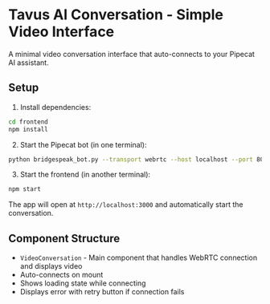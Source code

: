 # Tavus AI Conversation - Simple Video Interface

A minimal video conversation interface that auto-connects to your Pipecat AI assistant.

## Setup

1. Install dependencies:
```bash
cd frontend
npm install
```

2. Start the Pipecat bot (in one terminal):
```bash
python bridgespeak_bot.py --transport webrtc --host localhost --port 8080
```

3. Start the frontend (in another terminal):
```bash
npm start
```

The app will open at `http://localhost:3000` and automatically start the conversation.

## Component Structure

- `VideoConversation` - Main component that handles WebRTC connection and displays video
- Auto-connects on mount
- Shows loading state while connecting
- Displays error with retry button if connection fails